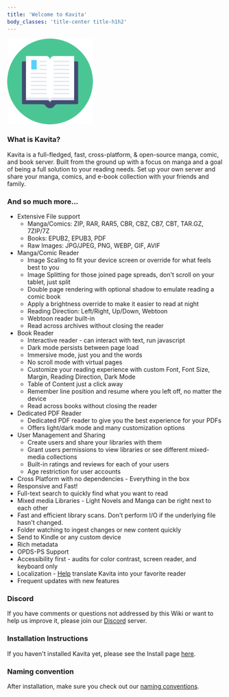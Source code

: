 ```yaml
---
title: 'Welcome to Kavita'
body_classes: 'title-center title-h1h2'
---
```


![kavita-logo3](kavita-logo3.png "kavita-logo3")
### What is Kavita?   

Kavita is a full-fledged, fast, cross-platform, & open-source manga, comic, and book server. Built from the ground up with a focus on manga and a goal of being a full solution to your reading needs. Set up your own server and share your manga, comics, and e-book collection with your friends and family.

### And so much more...

* Extensive File support
    * Manga/Comics: ZIP, RAR, RAR5, CBR, CBZ, CB7, CBT, TAR.GZ, 7ZIP/7Z
    * Books: EPUB2, EPUB3, PDF
    * Raw Images: JPG/JPEG, PNG, WEBP, GIF, AVIF
* Manga/Comic Reader
    * Image Scaling to fit your device screen or override for what feels best to you
    * Image Splitting for those joined page spreads, don't scroll on your tablet, just split
    * Double page rendering with optional shadow to emulate reading a comic book
    * Apply a brightness override to make it easier to read at night
    * Reading Direction: Left/Right, Up/Down, Webtoon
    * Webtoon reader built-in
    * Read across archives without closing the reader
* Book Reader
    * Interactive reader - can interact with text, run javascript
    * Dark mode persists between page load
    * Immersive mode, just you and the words
    * No scroll mode with virtual pages
    * Customize your reading experience with custom Font, Font Size, Margin, Reading Direction, Dark Mode
    * Table of Content just a click away
    * Remember line position and resume where you left off, no matter the device
    * Read across books without closing the reader
* Dedicated PDF Reader
    * Dedicated PDF reader to give you the best experience for your PDFs
    * Offers light/dark mode and many customization options
* User Management and Sharing
    * Create users and share your libraries with them
    * Grant users permissions to view libraries or see different mixed-media collections
    * Built-in ratings and reviews for each of your users
    * Age restriction for user accounts 
*  Cross Platform with no dependencies - Everything in the box
* Responsive and Fast!
* Full-text search to quickly find what you want to read
* Mixed media Libraries - Light Novels and Manga can be right next to each other
* Fast and efficient library scans. Don't perform I/O if the underlying file hasn't changed.
* Folder watching to ingest changes or new content quickly
* Send to Kindle or any custom device
* Rich metadata
* OPDS-PS Support
* Accessibility first - audits for color contrast, screen reader, and keyboard only
* Localization - [Help](https://hosted.weblate.org/engage/kavita/) translate Kavita into your favorite reader
* Frequent updates with new features

### Discord 
If you have comments or questions not addressed by this Wiki or want to help us improve it, please join our [Discord](https://discord.gg/b52wT37kt7) server.

### Installation Instructions

If you haven't installed Kavita yet, please see the Install page [here](https://wiki.kavitareader.com/install). 

### Naming convention
After installation, make sure you check out our [naming conventions](/guides/managing-your-files). 

